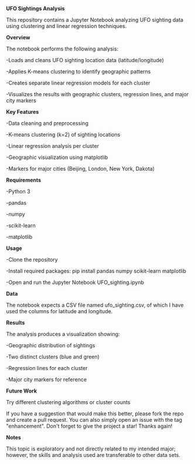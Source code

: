 **UFO Sightings Analysis**

This repository contains a Jupyter Notebook analyzing UFO sighting data using clustering and linear regression techniques.

**Overview**

The notebook performs the following analysis:

-Loads and cleans UFO sighting location data (latitude/longitude)

-Applies K-means clustering to identify geographic patterns

-Creates separate linear regression models for each cluster

-Visualizes the results with geographic clusters, regression lines, and major city markers

**Key Features**

-Data cleaning and preprocessing

-K-means clustering (k=2) of sighting locations

-Linear regression analysis per cluster

-Geographic visualization using matplotlib

-Markers for major cities (Beijing, London, New York, Dakota)

**Requirements**

-Python 3

-pandas

-numpy

-scikit-learn

-matplotlib

**Usage**

-Clone the repository

-Install required packages: pip install pandas numpy scikit-learn matplotlib

-Open and run the Jupyter Notebook UFO_sighting.ipynb

**Data**

The notebook expects a CSV file named ufo_sighting.csv, of which I have used the columns for latitude and longitude.

**Results**

The analysis produces a visualization showing:

-Geographic distribution of sightings

-Two distinct clusters (blue and green)

-Regression lines for each cluster

-Major city markers for reference

**Future Work**

Try different clustering algorithms or cluster counts

If you have a suggestion that would make this better, please fork the repo and create a pull request. You can also simply open an issue with the tag "enhancement". Don't forget to give the project a star! Thanks again!

**Notes**

This topic is exploratory and not directly related to my intended major; however, the skills and analysis used are transferable to other data sets.
